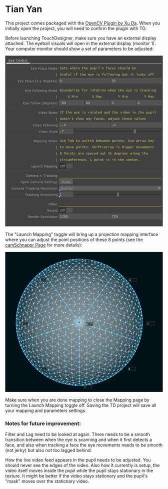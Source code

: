 # Tian Yan

This project comes packaged with the [OpenCV Plugin by Xu Da](https://github.com/mourendxu/TD-OpenCV3TOP). When you initially open the project, you will need to confirm the plugin with TD.

Before launching TouchDesigner, make sure you have an external display attached. The eyeball visuals will open in the external display (monitor 1). Your computer monitor should show a set of parameters to be adjusted:

![parameters](Data/parameters.png)

The "Launch Mapping" toggle will bring up a projection mapping interface where you can adjust the point positions of these 8 points (see the [camSchnappr Page](https://docs.derivative.ca/Palette:camSchnappr) for more details):

![mapping](Data/mappingPoints.png)

Make sure when you are done mapping to close the Mapping page by turning the Launch Mapping toggle off. Saving the TD project will save all your mapping and parameters settings.

### Notes for future improvement:
Filter and Lag need to be looked at again. There needs to be a smooth transition between when the eye is scanning and when it first detects a face, and also when tracking a face the eye movements needs to be smooth (not jerky) but also not too lagged behind.

How the live video feed appears in the pupil needs to be adjusted. You should never see the edges of the video. Also how it currently is setup, the video itself moves inside the pupil while the pupil stays stationary in the texture. It might be better if the video stays stationary and the pupil's "mask" moves over the stationary video.
